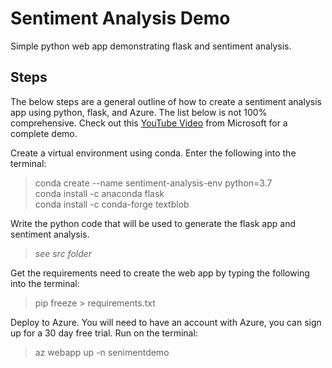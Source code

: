 # Sentiment Analysis Demo

Simple python web app demonstrating flask and sentiment analysis.

## Steps

The below steps are a general outline of how to create a sentiment analysis app using python, flask, and Azure. The list below is not 100% comprehensive. Check out this [YouTube Video](https://youtu.be/eUitxqLxICo) from Microsoft for a complete demo.

Create a virtual environment using conda. Enter the following into the terminal:

> conda create --name sentiment-analysis-env python=3.7
<br> conda install -c anaconda flask
<br> conda install -c conda-forge textblob

Write the python code that will be used to generate the flask app and sentiment analysis.

>*see src folder*

Get the requirements need to create the web app by typing the following into the terminal:

> pip freeze > requirements.txt

Deploy to Azure. You will need to have an account with Azure, you can sign up for a 30 day free trial. Run on the terminal:

> az webapp up -n senimentdemo


